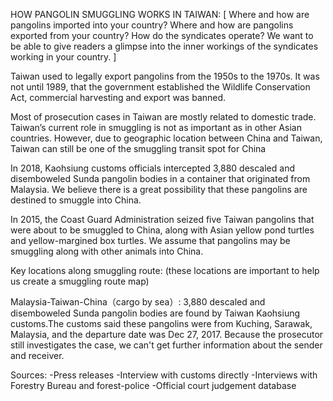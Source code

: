 HOW PANGOLIN SMUGGLING WORKS IN TAIWAN:
[ Where and how are pangolins imported into your country? Where and how are pangolins exported from your country? How do the syndicates operate? We want to be able to give readers a glimpse into the inner workings of the syndicates working in your country. ]

Taiwan used to legally export pangolins from the 1950s to the 1970s. It was not until 1989, that the government established the Wildlife Conservation Act, commercial harvesting and export was banned.

Most of prosecution cases in Taiwan are mostly related to domestic trade. Taiwan’s current role in smuggling is not as important as in other Asian countries. However, due to geographic location between China and Taiwan, Taiwan can still be one of the smuggling transit spot for China 

In 2018, Kaohsiung customs officials intercepted 3,880 descaled and disemboweled Sunda pangolin bodies in a container that originated from Malaysia. We believe there is a great possibility that these pangolins are destined to smuggle into China. 

In 2015, the Coast Guard Administration seized five Taiwan pangolins that were about to be smuggled to China, along with Asian yellow pond turtles and yellow-margined box turtles. We assume that pangolins may be smuggling along with other animals into China.

Key locations along smuggling route: (these locations are important to help us create a smuggling route map)

Malaysia-Taiwan-China（cargo by sea）: 3,880 descaled and disemboweled Sunda pangolin bodies are found by Taiwan Kaohsiung customs.The customs said these pangolins were from Kuching, Sarawak, Malaysia, and the departure date was Dec 27, 2017. 
Because the prosecutor still investigates the case, we can't get further information about the sender and receiver.
    
Sources:
-Press releases
-Interview with customs directly 
-Interviews with Forestry Bureau and forest-police
-Official court judgement database 

